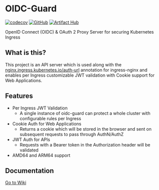 # OIDC-Guard
[![codecov](https://codecov.io/gh/IvanJosipovic/OIDC-Guard/branch/main/graph/badge.svg?token=M16OFqam3T)](https://codecov.io/gh/IvanJosipovic/OIDC-Guard)
[![GitHub](https://img.shields.io/github/stars/ivanjosipovic/oidc-guard?style=social)](https://github.com/IvanJosipovic/oidc-guard)
[![Artifact Hub](https://img.shields.io/endpoint?url=https://artifacthub.io/badge/repository/oidc-guard)](https://artifacthub.io/packages/helm/oidc-guard/oidc-guard)

OpenID Connect (OIDC) & OAuth 2 Proxy Server for securing Kubernetes Ingress

## What is this?

This project is an API server which is used along with the [nginx.ingress.kubernetes.io/auth-url](https://github.com/kubernetes/ingress-nginx/blob/main/docs/user-guide/nginx-configuration/annotations.md#external-authentication) annotation for ingress-nginx and enables per Ingress customizable JWT validation with Cookie support for Web Applications.

## Features

- Per Ingress JWT Validation
  - A single instance of oidc-guard can protect a whole cluster with configurable rules per Ingress
- Cookie Auth for Web Applications
  - Returns a cookie which will be stored in the browser and sent on subsequent requests to pass through AuthN/AuthZ
- JWT Auth for APIs
  - Requests with a Bearer token in the Authorization header will be validated
- AMD64 and ARM64 support

## Documentation

[Go to Wiki](https://github.com/IvanJosipovic/OIDC-Guard/wiki)